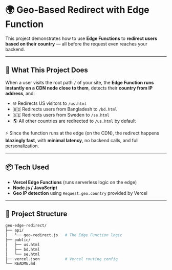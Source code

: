 # 🌍 Geo-Based Redirect with Edge Function

This project demonstrates how to use **Edge Functions** to **redirect users based on their country** — all before the request even reaches your backend.

---

## 🚀 What This Project Does

When a user visits the root path `/` of your site, the **Edge Function runs instantly on a CDN node close to them**, detects their **country from IP address**, and:

- 🌐 Redirects US visitors to `/us.html`
- 🇧🇩 Redirects users from Bangladesh to `/bd.html`
- 🇸🇪 Redirects users from Sweden to `/se.html`
- 🌎 All other countries are redirected to `/us.html` by default

⚡ Since the function runs at the edge (on the CDN), the redirect happens **blazingly fast**, with **minimal latency**, no backend calls, and full personalization.

---

## 📦 Tech Used

- **Vercel Edge Functions** (runs serverless logic on the edge)
- **Node.js / JavaScript**
- **Geo IP detection** using `Request.geo.country` provided by Vercel

---

## 📁 Project Structure

```bash
geo-edge-redirect/
├── api/
│   └── geo-redirect.js   # The Edge Function logic
├── public/
│   ├── us.html
│   ├── bd.html
│   └── se.html
├── vercel.json           # Vercel routing config
└── README.md
